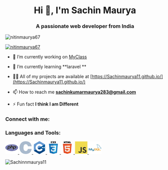 <h1 align="center">Hi 👋, I'm Sachin Maurya</h1>
<h3 align="center">A passionate web developer from India</h3>

<p align="left"> <img src="https://komarev.com/ghpvc/?username=nitinmaurya67&label=Profile%20views&color=0e75b6&style=flat" alt="nitinmaurya67" /> </p>

<p align="left"> <a href="https://github.com/ryo-ma/github-profile-trophy"><img src="https://github-profile-trophy.vercel.app/?username=nitinmaurya67" alt="nitinmaurya67" /></a> </p>

- 🔭 I’m currently working on [MyClass](https://letlearn.netlify.app/)

- 🌱 I’m currently learning **laravel **

- 👨‍💻 All of my projects are available at [https://Sachinmaurya11.github.io/](https://Sachinmaurya11.github.io/)

- 📫 How to reach me **sachinkumarmaurya283@gmail.com**

- ⚡ Fun fact **I think I am Different**

<h3 align="left">Connect with me:</h3>


<h3 align="left">Languages and Tools:</h3>
<p align="left"> 
  <a href="https://developer.mozilla.org/en-US/docs/Web/php" target="_blank" rel="noreferrer"> <img src="https://raw.githubusercontent.com/devicons/devicon/master/icons/php/php-original.svg" alt="php" width="40" height="40"/> </a>
  <a href="https://www.cprogramming.com/" target="_blank" rel="noreferrer"> <img src="https://raw.githubusercontent.com/devicons/devicon/master/icons/c/c-original.svg" alt="c" width="40" height="40"/> </a> <a href="https://www.w3schools.com/cpp/" target="_blank" rel="noreferrer"> <img src="https://raw.githubusercontent.com/devicons/devicon/master/icons/cplusplus/cplusplus-original.svg" alt="cplusplus" width="40" height="40"/> </a> <a href="https://www.w3schools.com/css/" target="_blank" rel="noreferrer"> <img src="https://raw.githubusercontent.com/devicons/devicon/master/icons/css3/css3-original-wordmark.svg" alt="css3" width="40" height="40"/> </a> <a href="https://www.w3.org/html/" target="_blank" rel="noreferrer"> <img src="https://raw.githubusercontent.com/devicons/devicon/master/icons/html5/html5-original-wordmark.svg" alt="html5" width="40" height="40"/> </a> </a> <a href="https://developer.mozilla.org/en-US/docs/Web/JavaScript" target="_blank" rel="noreferrer"> <img src="https://raw.githubusercontent.com/devicons/devicon/master/icons/javascript/javascript-original.svg" alt="javascript" width="40" height="40"/> </a> <a href="https://www.mysql.com/" target="_blank" rel="noreferrer"> <img src="https://raw.githubusercontent.com/devicons/devicon/master/icons/mysql/mysql-original-wordmark.svg" alt="mysql" width="40" height="40"/> </a> <a href="https://nodejs.org" target="_blank" rel="noreferrer"> </a> </p>

<p><img align="left" src="https://github-readme-stats.vercel.app/api/top-langs?username=Sachinmaurya11&show_icons=true&locale=en&layout=compact" alt="Sachinnmaurya11" /></p>


